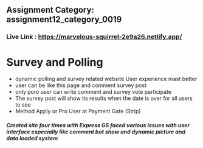## Assignment Category: assignment12_category_0019

### Live Link : https://marvelous-squirrel-2e9a26.netlify.app/

# Survey and Polling

- dynamic polling and survey related website User experience mast better
- user can be like this page and comment survey post
- only poro user can write comment and survey vote participate
- The survey post will show its results when the date is over for all users to see
- Method Apply or Pro User at Payment Gate (Strip)

##### Created site four times with Express GS faced various issues with user interface especially like comment bot show and dynamic picture and data loaded system
